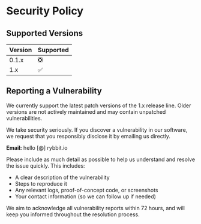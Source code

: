 # Security Policy

## Supported Versions

| Version | Supported          |
| ------- | ------------------ |
| 0.1.x   | :negative_squared_cross_mark: |
| 1.x     | :white_check_mark: |

## Reporting a Vulnerability

We currently support the latest patch versions of the 1.x release line. Older versions are not actively maintained and may contain unpatched vulnerabilities.

We take security seriously. If you discover a vulnerability in our software, we request that you responsibly disclose it by emailing us directly.

**Email:** hello [@] rybbit.io

Please include as much detail as possible to help us understand and resolve the issue quickly. This includes:
- A clear description of the vulnerability
- Steps to reproduce it
- Any relevant logs, proof-of-concept code, or screenshots
- Your contact information (so we can follow up if needed)

We aim to acknowledge all vulnerability reports within 72 hours, and will keep you informed throughout the resolution process.
